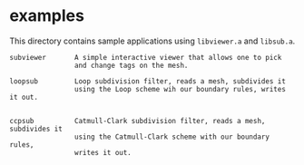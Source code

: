# examples

This directory contains sample applications using `libviewer.a` and `libsub.a`.

```
subviewer       A simple interactive viewer that allows one to pick
                and change tags on the mesh.

loopsub         Loop subdivision filter, reads a mesh, subdivides it
                using the Loop scheme wih our boundary rules, writes it out.


ccpsub          Catmull-Clark subdivision filter, reads a mesh, subdivides it
                using the Catmull-Clark scheme with our boundary rules,
                writes it out.
```
